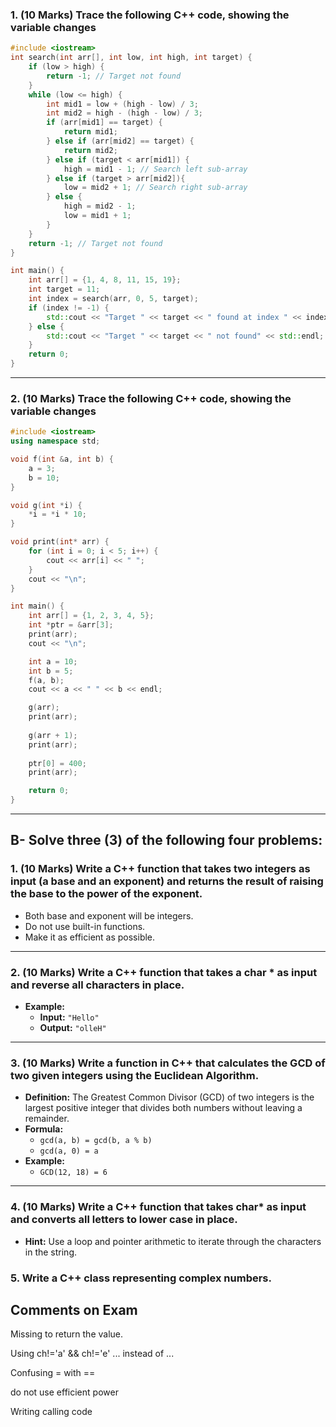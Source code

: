 
### 1. (10 Marks) Trace the following C++ code, showing the variable changes

```cpp
#include <iostream>
int search(int arr[], int low, int high, int target) {
    if (low > high) {
        return -1; // Target not found
    }
    while (low <= high) {
        int mid1 = low + (high - low) / 3;
        int mid2 = high - (high - low) / 3;
        if (arr[mid1] == target) {
            return mid1;
        } else if (arr[mid2] == target) {
            return mid2;
        } else if (target < arr[mid1]) {
            high = mid1 - 1; // Search left sub-array
        } else if (target > arr[mid2]){
            low = mid2 + 1; // Search right sub-array
        } else {
            high = mid2 - 1;
            low = mid1 + 1;
        }
    }
    return -1; // Target not found
}

int main() {
    int arr[] = {1, 4, 8, 11, 15, 19};
    int target = 11;
    int index = search(arr, 0, 5, target);
    if (index != -1) {
        std::cout << "Target " << target << " found at index " << index << std::endl;
    } else {
        std::cout << "Target " << target << " not found" << std::endl;
    }
    return 0;
}
```

---

### 2. (10 Marks) Trace the following C++ code, showing the variable changes

```cpp
#include <iostream>
using namespace std;

void f(int &a, int b) {
    a = 3;
    b = 10;
}

void g(int *i) {
    *i = *i * 10;
}

void print(int* arr) {
    for (int i = 0; i < 5; i++) {
        cout << arr[i] << " ";
    }
    cout << "\n";
}

int main() {
    int arr[] = {1, 2, 3, 4, 5};
    int *ptr = &arr[3];
    print(arr);
    cout << "\n";

    int a = 10;
    int b = 5;
    f(a, b);
    cout << a << " " << b << endl;

    g(arr);
    print(arr);
    
    g(arr + 1);
    print(arr);
    
    ptr[0] = 400;
    print(arr);

    return 0;
}
```

---

## B- Solve three (3) of the following four problems:

### 1. (10 Marks) Write a C++ function that takes two integers as input (a base and an exponent) and returns the result of raising the base to the power of the exponent.  
- Both base and exponent will be integers.
- Do not use built-in functions.
- Make it as efficient as possible.

---

### 2. (10 Marks) Write a C++ function that takes a char *  as input and reverse all characters in place.
   - **Example:**  
     - **Input:** `"Hello"`  
     - **Output:** `"olleH"`

---

### 3. (10 Marks) Write a function in C++ that calculates the GCD of two given integers using the Euclidean Algorithm.  
   - **Definition:** The Greatest Common Divisor (GCD) of two integers is the largest positive integer that divides both numbers without leaving a remainder.
   - **Formula:**  
     - `gcd(a, b) = gcd(b, a % b)`
     - `gcd(a, 0) = a`
   - **Example:**  
     - `GCD(12, 18) = 6`

---

### 4. (10 Marks) Write a C++ function that takes char* as input and converts all letters to lower case in place.  
   - **Hint:** Use a loop and pointer arithmetic to iterate through the characters in the string.

### 5. Write a C++ class representing complex numbers.

## Comments on Exam

Missing to return the value. </br>

Using ch!='a' && ch!='e'  ... instead of ... </br>

Confusing = with == </br>

do not use efficient power </br>

Writing calling code </br>
